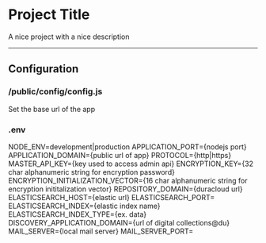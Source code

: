 # Project Title

A nice project with a nice description

---
## Configuration

### /public/config/config.js
Set the base url of the app

### .env

NODE_ENV=development|production
APPLICATION_PORT={nodejs port}
APPLICATION_DOMAIN={public url of app}
PROTOCOL={http|https}
MASTER_API_KEY={key used to access admin api}
ENCRYPTION_KEY={32 char alphanumeric string for encryption password}
ENCRYPTION_INITIALIZATION_VECTOR={16 char alphanumeric string for encryption inititalization vector}
REPOSITORY_DOMAIN={duracloud url}
ELASTICSEARCH_HOST={elastic url}
ELASTICSEARCH_PORT=
ELASTICSEARCH_INDEX={elastic index name}
ELASTICSEARCH_INDEX_TYPE={ex. data}
DISCOVERY_APPLICATION_DOMAIN={url of digital collections@du}
MAIL_SERVER={local mail server}
MAIL_SERVER_PORT=
